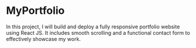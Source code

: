 # MyPortfolio
In this project, I will build and deploy a fully responsive portfolio website using React JS. It includes smooth scrolling and a functional contact form to effectively showcase my work.
